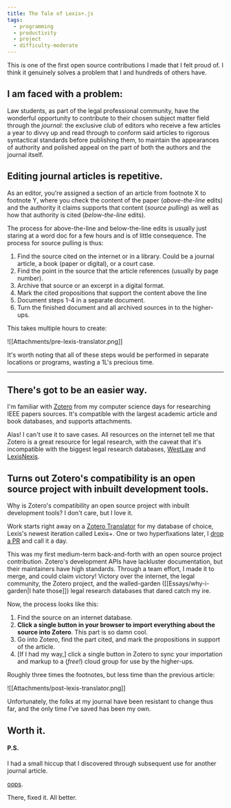```yaml
---
title: The Tale of Lexis+.js
tags:
  - programming
  - productivity
  - project
  - difficulty-moderate
---
```

This is one of the first open source contributions I made that I felt proud of. I think it genuinely solves a problem that I and hundreds of others have.
## I am faced with a problem:
Law students, as part of the legal professional community, have the wonderful opportunity to contribute to their chosen subject matter field through the *journal*: the exclusive club of editors who receive a few articles a year to divvy up and read through to conform said articles to rigorous syntactical standards before publishing them, to maintain the appearances of authority and polished appeal on the part of both the authors and the journal itself.
## Editing journal articles is repetitive.
As an editor, you're assigned a section of an article from footnote X to footnote Y, where you check the content of the paper (*above-the-line* edits) and the authority it claims supports that content (*source pulling*) as well as how that authority is cited (*below-the-line* edits). 

The process for above-the-line and below-the-line edits is usually just staring at a word doc for a few hours and is of little consequence. The process for source pulling is thus:
1. Find the source cited on the internet or in a library. Could be a journal article, a book (paper or digital), or a court case.
2. Find the point in the source that the article references (usually by page number).
3. Archive that source or an excerpt in a digital format.
4. Mark the cited propositions that support the content above the line
5. Document steps 1-4 in a separate document.
6. Turn the finished document and all archived sources in to the higher-ups.

This takes multiple hours to create:

![[Attachments/pre-lexis-translator.png]]

It's worth noting that all of these steps would be performed in separate locations or programs, wasting a 1L's precious time.

---
## There's got to be an easier way.
I'm familiar with [Zotero](https://www.zotero.org/) from my computer science days for researching IEEE papers sources. It's compatible with the largest academic article and book databases, and supports attachments. 

Alas! I can't use it to save cases. All resources on the internet tell me that Zotero is a great resource for legal research, with the caveat that it's incompatible with the biggest legal research databases, [WestLaw](https://legal.thomsonreuters.com/en/westlaw) and [LexisNexis](https://www.lexisnexis.com/en-us/products/lexis-plus.page). 
## Turns out Zotero's compatibility is an open source project with inbuilt development tools.
Why is Zotero's compatibility an open source project with inbuilt development tools? I don't care, but I love it.

Work starts right away on a [Zotero Translator](https://github.com/zotero/translators) for my database of choice, Lexis's newest iteration called Lexis+. One or two hyperfixations later, I [drop a PR](https://github.com/zotero/translators/pull/3012) and call it a day. 

This was my first medium-term back-and-forth with an open source project contribution. Zotero's development APIs have lackluster documentation, but their maintainers have high standards. Through a team effort, I made it to merge, and could claim victory! Victory over the internet, the legal community, the Zotero project, and the walled-garden ([[Essays/why-i-garden|I hate those]]) legal research databases that dared catch my ire.

Now, the process looks like this:
1. Find the source on an internet database.
2. **Click a single button in your browser to import everything about the source into Zotero**. This part is so damn cool.
3. Go into Zotero, find the part cited, and mark the propositions in support of the article.
4. \[If I had my way,\] click a single button in Zotero to sync your importation and markup to a (*free!*) cloud group for use by the higher-ups.

Roughly three times the footnotes, but less time than the previous article:

![[Attachments/post-lexis-translator.png]]

Unfortunately, the folks at my journal have been resistant to change thus far, and the only time I've saved has been my own.
## Worth it.

#### P.S.
I had a small hiccup that I discovered through subsequent use for another journal article.

[oops](https://github.com/zotero/translators/pull/3038).

There, fixed it. All better.
